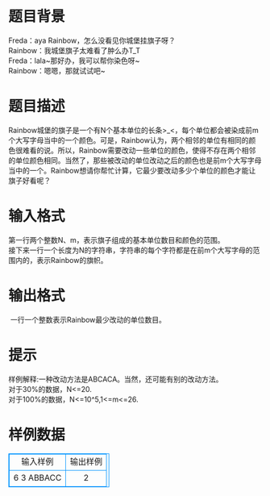 # 

 
 # 题目背景 
Freda：aya&nbsp;Rainbow，怎么没看见你城堡挂旗子呀？<BR>Rainbow：我城堡旗子太难看了肿么办T_T<BR>Freda：lala~那好办，我可以帮你染色呀~<BR>Rainbow：嗯嗯，那就试试吧~&nbsp; 

 
 # 题目描述 
Rainbow城堡的旗子是一个有N个基本单位的长条&gt;_&lt;，每个单位都会被染成前m个大写字母当中的一个颜色。可是，Rainbow认为，两个相邻的单位有相同的颜色很难看的说。所以，Rainbow需要改动一些单位的颜色，使得不存在两个相邻的单位颜色相同。当然了，那些被改动的单位改动之后的颜色也是前m个大写字母当中的一个。Rainbow想请你帮忙计算，它最少要改动多少个单位的颜色才能让旗子好看呢？ 

 
 # 输入格式 
第一行两个整数N、m，表示旗子组成的基本单位数目和颜色的范围。<BR>接下来一行一个长度为N的字符串，字符串的每个字符都是在前m个大写字母的范围内的，表示Rainbow的旗帜。 

 
 # 输出格式 
&nbsp;一行一个整数表示Rainbow最少改动的单位数目。 

 
 # 提示 
样例解释:一种改动方法是ABCACA。当然，还可能有别的改动方法。<BR>对于30%的数据，N&lt;=20.<BR>对于100%的数据，N&lt;=10^5,1&lt;=m&lt;=26. 
# 样例数据
<style>
        table,table tr th, table tr td { border:1px solid #0094ff; }
        table { width: 200px; min-height: 25px; line-height: 25px; text-align: center; border-collapse: collapse;}   
    </style>
<table>
	<tr>
		<td>输入样例</td>
		<td>输出样例</td>
	</tr>
<tr><td>6 3
ABBACC</td><td>2
</td></tr></table>
